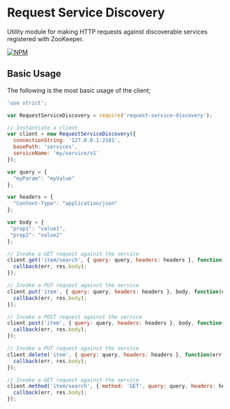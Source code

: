 # Request Service Discovery

Utility module for making HTTP requests against discoverable services registered with ZooKeeper.

[![NPM](https://nodei.co/npm/request-service-discovery.png?downloads=true&downloadRank=true&stars=true)](https://nodei.co/npm/request-service-discovery/)

## Basic Usage

The following is the most basic usage of the client;

```javascript
'use strict';

var RequestServiceDiscovery = require('request-service-discovery');

// Instantiate a client
var client = new RequestServiceDiscovery({
  connectionString: '127.0.0.1:2181',
  basePath: 'services',
  serviceName: 'my/service/v1'
});

var query = {
  "myParam": "myValue"  
};

var headers = {
  "Content-Type": "application/json"  
};

var body = {
 "prop1": "value1",
 "prop2": "value2"  
};

// Invoke a GET request against the service
client.get('item/search', { query: query, headers: headers }, function(err, res) {
  callback(err, res.body);
});

// Invoke a PUT request against the service
client.put('item', { query: query, headers: headers }, body, function(err, res) {
  callback(err, res.body);
});

// Invoke a POST request against the service
client.post('item', { query: query, headers: headers }, body, function(err, res) {
  callback(err, res.body);
});

// Invoke a PUT request against the service
client.delete('item', { query: query, headers: headers }, function(err, res) {
  callback(err, res.body);
});

// Invoke a GET request against the service
client.method('item/search', { method: 'GET', query: query, headers: headers }, function(err, res) {
  callback(err, res.body);
});

```
